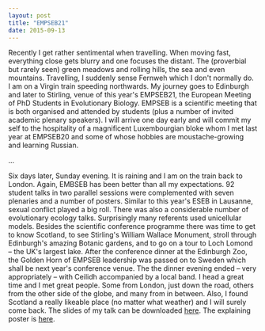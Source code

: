 ```yaml
---
layout: post
title: "EMPSEB21"
date: 2015-09-13
---
```


Recently I get rather sentimental when travelling. When moving fast, everything close gets blurry and one focuses the distant. The (proverbial but rarely seen) green meadows and rolling hills, the sea and even mountains. Travelling, I suddenly sense Fernweh which I don't normally do. I am on a Virgin train speeding northwards. My journey goes to Edinburgh and later to Stirling, venue of this year's EMPSEB21, the European Meeting of PhD Students in Evolutionary Biology. EMPSEB is a scientific meeting that is both organised and attended by students (plus a number of invited academic plenary speakers). I will arrive one day early and will commit my self to the hospitality of a magnificent Luxembourgian bloke whom I met last year at EMPSEB20 and some of whose hobbies are moustache-growing and learning Russian.

...

Six days later, Sunday evening. It is raining and I am on the train back to London. Again, EMBSEB has been better than all my expectations. 92 student talks in two parallel sessions were complemented with seven plenaries and a number of posters. Similar to this year's ESEB in Lausanne, sexual conflict played a big roll. There was also a considerable number of evolutionary ecology talks. Surprisingly many referents used unicellular models. Besides the scientific conference programme there was time to get to know Scotland, to see Stirling's William Wallace Monument, stroll through Edinburgh's amazing Botanic gardens, and to go on a tour to Loch Lomond – the UK's largest lake. After the conference dinner at the Edinburgh Zoo, the Golden Horn of EMPSEB leadership was passed on to Sweden which shall be next year's conference venue. The the dinner evening ended – very appropriately – with Ceilidh accompanied by a local band.
I head a great time and I met great people. Some from London, just down the road, others from the other side of the globe, and many from in between. Also, I found Scotland a really likeable place (no matter what weather) and I will surely come back.
The slides of my talk can be downloaded [here](../../../../../misc/BECHER_stirling_talk_public.pdf). The explaining poster is [here](../../../../../misc/Becher_ESEB_public.png).

